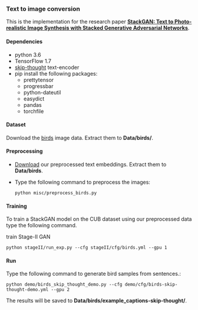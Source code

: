 ### Text to image conversion
This is the implementation for the research paper [**StackGAN: Text to Photo-realistic Image Synthesis with Stacked Generative Adversarial Networks**](https://arxiv.org/pdf/1612.03242.pdf).   

#### Dependencies
- python 3.6
- TensorFlow 1.7
- [skip-thought](https://github.com/ryankiros/skip-thoughts) text-encoder
- pip install the following packages:
 	- prettytensor
 	- progressbar
 	- python-dateutil
 	- easydict
 	- pandas
 	- torchfile

#### Dataset
Download the [birds](http://www.vision.caltech.edu/visipedia/CUB-200-2011.html)  image data. Extract them to **Data/birds/**.

#### Preprocessing 
- [Download](https://drive.google.com/file/d/0B3y_msrWZaXLT1BZdVdycDY5TEE/view?resourcekey=0-sZrhftoEfdvHq6MweAeCjA) our preprocessed text embeddings. Extract them to **Data/birds**.

- Type the following command to preprocess the images: 

  `python misc/preprocess_birds.py`

#### Training
To train a StackGAN model on the CUB dataset using our preprocessed data type the following command.

train Stage-II GAN 

`python stageII/run_exp.py --cfg stageII/cfg/birds.yml --gpu 1`

#### Run
Type the following command to generate bird samples from sentences.: 

`python demo/birds_skip_thought_demo.py --cfg demo/cfg/birds-skip-thought-demo.yml --gpu 2`  

The results will be saved to **Data/birds/example_captions-skip-thought/**. 




